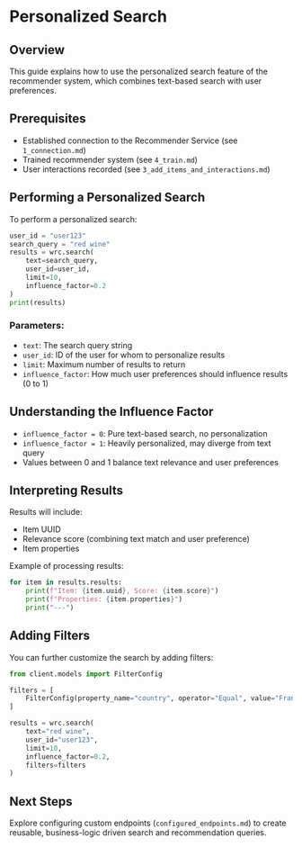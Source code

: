 # Personalized Search

## Overview
This guide explains how to use the personalized search feature of the recommender system, which combines text-based search with user preferences.

## Prerequisites
- Established connection to the Recommender Service (see `1_connection.md`)
- Trained recommender system (see `4_train.md`)
- User interactions recorded (see `3_add_items_and_interactions.md`)

## Performing a Personalized Search

To perform a personalized search:

```python
user_id = "user123"
search_query = "red wine"
results = wrc.search(
    text=search_query,
    user_id=user_id,
    limit=10,
    influence_factor=0.2
)
print(results)
```

### Parameters:

- `text`: The search query string
- `user_id`: ID of the user for whom to personalize results
- `limit`: Maximum number of results to return
- `influence_factor`: How much user preferences should influence results (0 to 1)

## Understanding the Influence Factor

- `influence_factor = 0`: Pure text-based search, no personalization
- `influence_factor = 1`: Heavily personalized, may diverge from text query
- Values between 0 and 1 balance text relevance and user preferences

## Interpreting Results

Results will include:
- Item UUID
- Relevance score (combining text match and user preference)
- Item properties

Example of processing results:

```python
for item in results.results:
    print(f"Item: {item.uuid}, Score: {item.score}")
    print(f"Properties: {item.properties}")
    print("---")
```

## Adding Filters

You can further customize the search by adding filters:

```python
from client.models import FilterConfig

filters = [
    FilterConfig(property_name="country", operator="Equal", value="France")
]

results = wrc.search(
    text="red wine",
    user_id="user123",
    limit=10,
    influence_factor=0.2,
    filters=filters
)
```

## Next Steps

Explore configuring custom endpoints (`configured_endpoints.md`) to create reusable, business-logic driven search and recommendation queries.
